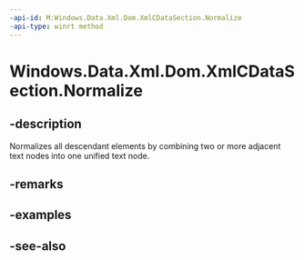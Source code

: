 ```yaml
---
-api-id: M:Windows.Data.Xml.Dom.XmlCDataSection.Normalize
-api-type: winrt method
---
```


<!-- Method syntax
public void Normalize()
-->

# Windows.Data.Xml.Dom.XmlCDataSection.Normalize

## -description
Normalizes all descendant elements by combining two or more adjacent text nodes into one unified text node.

## -remarks

## -examples

## -see-also
